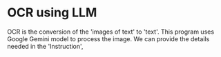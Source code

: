 # OCR using LLM
OCR is the conversion of the 'images of text' to 'text'. This program uses Google Gemini model to process the image. We can provide the details needed in the 'Instruction',
